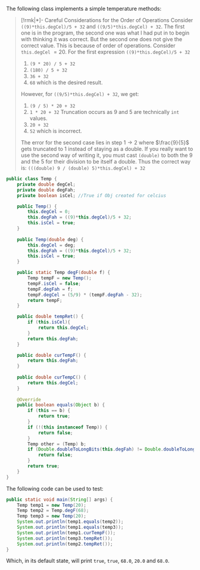 The following class implements a simple temperature methods:

>[!rmk|*]- Careful Considerations for the Order of Operations
>Consider `((9)*this.degCel)/5 + 32` and `((9/5)*this.degCel) + 32`. The first one is in the program, the second one was what I had put in to begin with thinking it was correct. But the second one does not give the correct value. This is because of order of operations. 
>Consider `this.degCel` $= 20$. 
>For the first expression `((9)*this.degCel)/5 + 32`
>1. `(9 * 20) / 5 + 32`
>2. `(180) / 5 + 32`
>3. `36 + 32`
>4. `68` which is the desired result.
>
>However, for `((9/5)*this.degCel) + 32`, we get:
>1. `(9 / 5) * 20 + 32`
>2. `1 * 20 + 32` Truncation occurs as $9$ and $5$ are technically `int` values.
>3. `20 + 32`
>4. `52` which is incorrect.
>
>The error for the second case lies in step $1 \rightarrow 2$ where $\frac{9}{5}$ gets truncated to $1$ instead of staying as a double. If you really want to use the second way of writing it, you must cast `(double)` to both the $9$ and the $5$ for their division to be itself a double. Thus the correct way is:
>`(((double) 9 / (double) 5)*this.degCel) + 32`

```Java
public class Temp {
	private double degCel;
	private double degFah; 
	private boolean isCel; //True if Obj created for celcius

	public Temp() {
		this.degCel = 0;
		this.degFah = ((9)*this.degCel)/5 + 32;
		this.isCel = true;
	}
	
	public Temp(double deg) {
		this.degCel = deg;
		this.degFah = ((9)*this.degCel)/5 + 32;
		this.isCel = true;
	}

	public static Temp degF(double f) {
		Temp tempF = new Temp();
		tempF.isCel = false;
		tempF.degFah = f;
		tempF.degCel = (5/9) * (tempF.degFah - 32);
		return tempF;
	}

	public double tempRet() {
		if (this.isCel){
			return this.degCel;
		}
		return this.degFah;
	}

	public double curTempF() {
		return this.degFah;
	}
	
	public double curTempC() {
		return this.degCel;
	}
	
	@Override
	public boolean equals(Object b) {
		if (this == b) {
			return true;
		}
		if (!(this instanceof Temp)) {
			return false;
		}
		Temp other = (Temp) b;
		if (Double.doubleToLongBits(this.degFah) != Double.doubleToLongBits(other.degFah)) {
			return false;
		}
		return true;	 
	}
}
```

The following code can be used to test:
```Java
public static void main(String[] args) {
	Temp temp1 = new Temp(20);
	Temp temp2 = Temp.degF(68);
	Temp temp3 = new Temp(20);
	System.out.println(temp1.equals(temp2));
	System.out.println(temp1.equals(temp3));
	System.out.println(temp1.curTempF());
	System.out.println(temp3.tempRet());
	System.out.println(temp2.tempRet());
}
```
Which, in its default state, will print `true`, `true`, `68.0`, `20.0` and `68.0`.